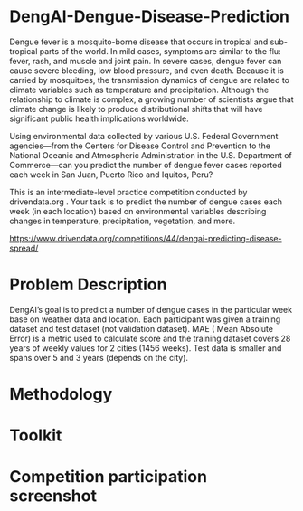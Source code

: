 # DengAI-Dengue-Disease-Prediction

Dengue fever is a mosquito-borne disease that occurs in tropical and sub-tropical parts of the world. In mild cases, symptoms are similar to the flu: fever, rash, and muscle and joint pain. In severe cases, dengue fever can cause severe bleeding, low blood pressure, and even death.
Because it is carried by mosquitoes, the transmission dynamics of dengue are related to climate variables such as temperature and precipitation. Although the relationship to climate is complex, a growing number of scientists argue that climate change is likely to produce distributional shifts that will have significant public health implications worldwide.

Using environmental data collected by various U.S. Federal Government agencies—from the Centers for Disease Control and Prevention to the National Oceanic and Atmospheric Administration in the U.S. Department of Commerce—can you predict the number of dengue fever cases reported each week in San Juan, Puerto Rico and Iquitos, Peru?

This is an intermediate-level practice competition conducted by drivendata.org . Your task is to predict the number of dengue cases each week (in each location) based on environmental variables describing changes in temperature, precipitation, vegetation, and more.

https://www.drivendata.org/competitions/44/dengai-predicting-disease-spread/

# Problem Description

DengAI’s goal is to predict a number of dengue cases in the particular week base on weather data and location. Each participant was given a training dataset and test dataset (not validation dataset). MAE ( Mean Absolute Error) is a metric used to calculate score and the training dataset covers 28 years of weekly values for 2 cities (1456 weeks). Test data is smaller and spans over 5 and 3 years (depends on the city).

# Methodology

# Toolkit

# Competition participation screenshot
